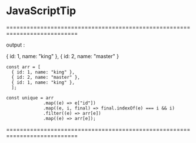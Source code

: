 # JavaScriptTip
===========================================================================

output :

  { id: 1, name: "king" },
  { id: 2, name: "master" }
  
```
const arr = [
  { id: 1, name: "king" },
  { id: 2, name: "master" },
  { id: 1, name: "king" },
  ];
  
const unique = arr
              .map((e) => e["id"])
              .map((e, i, final) => final.indexOf(e) === i && i)
              .filter((e) => arr[e])
              .map((e) => arr[e]);

```
===========================================================================
